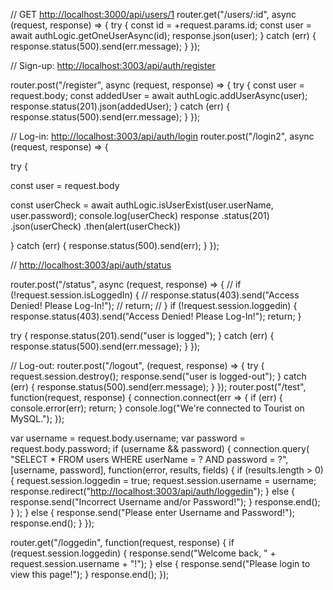 // GET <http://localhost:3000/api/users/1> router.get("/users/:id", async (request, response) => { try { const id = +request.params.id; const user = await authLogic.getOneUserAsync(id); response.json(user); } catch (err) { response.status(500).send(err.message); } });

// Sign-up: <http://localhost:3003/api/auth/register>

router.post("/register", async (request, response) => { try { const user = request.body; const addedUser = await authLogic.addUserAsync(user); response.status(201).json(addedUser); } catch (err) { response.status(500).send(err.message); } });

// Log-in: <http://localhost:3003/api/auth/login> router.post("/login2", async (request, response) => {

try {

const user = request.body

const userCheck = await authLogic.isUserExist(user.userName, user.password); console.log(userCheck) response .status(201) .json(userCheck) .then(alert(userCheck))

} catch (err) { response.status(500).send(err); } });

// <http://localhost:3003/api/auth/status>

router.post("/status", async (request, response) => { // if (!request.session.isLoggedIn) { // response.status(403).send("Access Denied! Please Log-In!"); // return; // } if (!request.session.loggedin) { response.status(403).send("Access Denied! Please Log-In!"); return; }

try { response.status(201).send("user is logged"); } catch (err) { response.status(500).send(err.message); } });

// Log-out: router.post("/logout", (request, response) => { try { request.session.destroy(); response.send("user is logged-out"); } catch (err) { response.status(500).send(err.message); } }); router.post("/test", function(request, response) { connection.connect(err => { if (err) { console.error(err); return; } console.log("We're connected to Tourist on MySQL."); });

var username = request.body.username; var password = request.body.password; if (username && password) { connection.query( "SELECT * FROM users WHERE userName = ? AND password = ?", [username, password], function(error, results, fields) { if (results.length > 0) { request.session.loggedin = true; request.session.username = username; response.redirect("<http://localhost:3003/api/auth/loggedin>"); } else { response.send("Incorrect Username and/or Password!"); } response.end(); } ); } else { response.send("Please enter Username and Password!"); response.end(); } });

router.get("/loggedin", function(request, response) { if (request.session.loggedin) { response.send("Welcome back, " + request.session.username + "!"); } else { response.send("Please login to view this page!"); } response.end(); });
